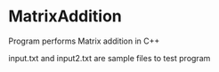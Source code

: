 # MatrixAddition

Program performs Matrix addition in C++

input.txt and input2.txt are sample files to test program

